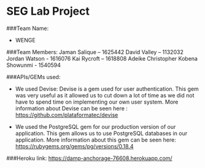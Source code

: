 # SEG Lab Project
###Team Name:
- WENGE

###Team Members:
Jaman Salique – 1625442
David Valley – 1132032
Jordan Watson - 1616076
Kai Rycroft – 1618808
Adeike Christopher Kobena Showunmi - 1540594

###APIs/GEMs used:
- We used Devise: Devise is a gem used for user authentication. This gem was very useful as it allowed us to cut down a lot of time as we did not have to spend time on implementing our own user system. More information about Devise can be seen here : https://github.com/plataformatec/devise

- We used the PostgreSQL gem for our production version of our application. This gem allows us to use PostgreSQL databases in our application. More information about this gem can be seen here: https://rubygems.org/gems/pg/versions/0.18.4

###Heroku link: https://damp-anchorage-76608.herokuapp.com/
